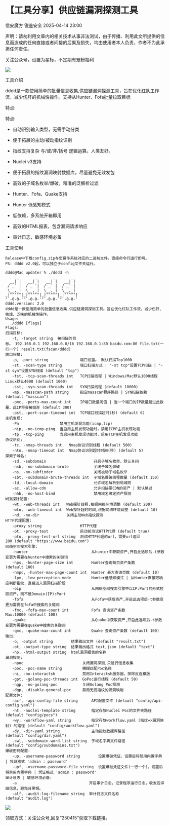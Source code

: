 #  【工具分享】供应链漏洞探测工具   
信安魔方  锐鉴安全   2025-04-14 23:00  
  
声明：请勿利用文章内的相关技术从事非法测试，由于传播、利用此文所提供的信息而造成的任何直接或者间接的后果及损失，均由使用者本人负责，作者不为此承担任何责任。  
  
关注公众号，设置为星标，不定期有宠粉福利  
  
![](https://mmbiz.qpic.cn/mmbiz_png/RLTNmn7FBP4TtQEyHdccyr7afpFcu1m359NfhNA28gwahkqEs5YLCLNG1iczYn3r6JSGkC6RkzX1ecjO4pllrpw/640?wx_fmt=png "")  
  
  
  
工具介绍  
  
dddd是一款使用简单的批量信息收集,供应链漏洞探测工具，旨在优化红队工作流，减少伤肝的机械性操作。支持从Hunter、Fofa批量拉取目标  
  
特点:  
  
特点:  
- 自动识别输入类型，无需手动分类  
  
- 便于拓展的主动/被动指纹识别  
  
- 指纹支持复杂 与/或/非/括号 逻辑运算。人类友好。  
  
- Nuclei v3支持  
  
- 便于拓展的指纹漏洞映射数据库，尽量避免无效发包  
  
- 高效的子域名枚举/爆破，精准的泛解析过滤  
  
- Hunter、Fofa、Quake支持  
  
- Hunter 低感知模式  
  
- 低依赖，多系统开箱即用  
  
- 高效的HTML报表，包含漏洞请求响应  
  
- 审计日志，敏感环境必备  
  
工具使用  
  
```
Release中下载config.zip与您操作系统对应的二进制文件。直接命令行运行即可。
PS: dddd v2.0起，可以独立于config文件夹运行。
```  
```
dddd@Mac updater % ./dddd -h
     _       _       _       _   
  __| |   __| |   __| |   __| |  
 / _` |  / _ `|  / _` |  / _` |  
 \__,_|  \__,_|  \__,_|  \__,_|  
_|"""""|_|"""""|_|"""""|_|"""""| 
"`-0-0-'"`-0-0-'"`-0-0-`"`-0-0-'
dddd.version: 2.0
dddd是一款使用简单的批量信息收集,供应链漏洞探测工具。旨在优化红队工作流，减少伤肝、枯燥、乏味的机械性操作。
Usage:
  ./dddd [flags]
Flags:
扫描目标:
   -t, -target string  被扫描的目标。 192.168.0.1 192.168.0.0/16 192.168.0.1:80 baidu.com:80 file.txt(一行一个) result.txt(fscan/dddd)
端口扫描:
   -p, -port string              端口设置。 默认扫描Top1000
   -st, -scan-type string        端口扫描方式 | "-st tcp"设置TCP扫描 | "-st syn"设置SYN扫描 (default "tcp")
   -tst, -tcp-scan-threads int   TCP扫描线程 | Windows/Mac默认1000线程 Linux默认4000 (default 1000)
   -sst, -syn-scan-threads int   SYN扫描线程 (default 10000)
   -mp, -masscan-path string     指定masscan程序路径 | SYN扫描依赖 (default "masscan")
   -pmc, -ports-max-count int    IP端口数量阈值 | 当一个端口的IP数量超过此数量，此IP将会被抛弃 (default 300)
   -pst, -port-scan-timeout int  TCP端口扫描超时(秒) (default 6)
主机发现:
   -Pn                  禁用主机发现功能(icmp,tcp)
   -nip, -no-icmp-ping  当启用主机发现功能时，禁用ICMP主机发现功能
   -tp, -tcp-ping       当启用主机发现功能时，启用TCP主机发现功能
协议识别:
   -tc, -nmap-threads int   Nmap协议识别线程 (default 500)
   -nto, -nmap-timeout int  Nmap协议识别超时时间(秒) (default 5)
探索子域名:
   -sd, -subdomain                     开启子域名枚举，默认关闭
   -nsb, -no-subdomain-brute           关闭子域名爆破
   -ns, -no-subfinder                  关闭被动子域名枚举
   -sbt, -subdomain-brute-threads int  子域名爆破线程数量 (default 150)
   -ld, -local-domain                  允许域名解析到局域网
   -ac, -allow-cdn                     允许扫描带CDN的资产 | 默认略过
   -nhb, -no-host-bind                 禁用域名绑定资产探测
WEB探针配置:
   -wt, -web-threads int   Web探针线程,根据网络环境调整 (default 200)
   -wto, -web-timeout int  Web探针超时时间,根据网络环境调整 (default 10)
   -nd, -no-dir            关闭主动Web指纹探测
HTTP代理配置:
   -proxy string                 HTTP代理
   -pt, -proxy-test              启动前测试HTTP代理 (default true)
   -ptu, -proxy-test-url string  测试HTTP代理的url，需要url返回200 (default "https://www.baidu.com")
网络空间搜索引擎:
   -hunter                            从hunter中获取资产,开启此选项后-t参数变更为需要在hunter中搜索的关键词
   -hps, -hunter-page-size int        Hunter查询每页资产条数 (default 100)
   -hmpc, -hunter-max-page-count int  Hunter 最大查询页数 (default 10)
   -lpm, -low-perception-mode         Hunter低感知模式 | 从Hunter直接取响应判断指纹，直接进入漏洞扫描阶段
   -oip                               从网络空间搜索引擎中以IP:Port的形式拉取资产，而不是Domain(IP):Port
   -fofa                              从Fofa中获取资产,开启此选项后-t参数变更为需要在fofa中搜索的关键词
   -fmc, -fofa-max-count int          Fofa 查询资产条数 Max:10000 (default 100)
   -quake                             从Quake中获取资产,开启此选项后-t参数变更为需要在quake中搜索的关键词
   -qmc, -quake-max-count int         Quake 查询资产条数 (default 100)
输出:
   -o, -output string        结果输出文件 (default "result.txt")
   -ot, -output-type string  结果输出格式 text,json (default "text")
   -ho, -html-output string  html漏洞报告的名称
漏洞探测:
   -npoc                          关闭漏洞探测,只进行信息收集
   -poc, -poc-name string         模糊匹配Poc名称
   -ni, -no-interactsh            禁用Interactsh服务器，排除反连模版
   -gpt, -golang-poc-threads int  GoPoc运行线程 (default 50)
   -ngp, -no-golang-poc           关闭Golang Poc探测
   -dgp, -disable-general-poc     禁用无视指纹的漏洞映射
配置文件:
   -acf, -api-config-file string      API配置文件 (default "config/api-config.yaml")
   -nt, -nuclei-template string       指定存放Nuclei Poc的文件夹路径 (default "config/pocs")
   -wy, -workflow-yaml string         指定存放workflow.yaml (指纹=>漏洞映射) 的路径 (default "config/workflow.yaml")
   -dy, -dir-yaml string              主动指纹数据库路径 (default "config/dir.yaml")
   -swl, -subdomain-word-list string  子域名字典文件路径 (default "config/subdomains.txt")
爆破密码配置:
   -up, -username-password string        设置爆破凭证，设置后将禁用内置字典 | 凭证格式 'admin : password'
   -upf, -username-password-file string  设置爆破凭证文件(一行一个)，设置后将禁用内置字典 | 凭证格式 'admin : password'
审计日志 | 敏感环境必备:
   -a                                开启审计日志，记录程序运行日志，收发包详细信息，避免背黑锅。
   -alf, -audit-log-filename string  审计日志文件名称 (default "audit.log")
```  
  
  
![](https://mmbiz.qpic.cn/mmbiz_png/RLTNmn7FBP7o4BjykibSlGXRzlRUmrYqG6WbkSGVVrEnkvPwQaibcwhLHn4aECicFiaVnf4r9ico2bB7b6g2fywR6PQ/640?wx_fmt=png&from=appmsg "")  
  
领取方式：关注公众号,回复“250415”获取下载链接。  
  

